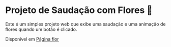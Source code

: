 # Projeto de Saudação com Flores 🌸

Este é um simples projeto web que exibe uma saudação e uma animação de flores quando um botão é clicado.

Disponível em [Página flor](https://pagina-flor.vercel.app/)

